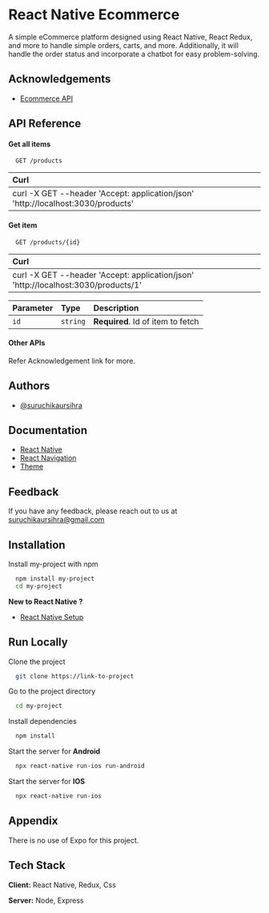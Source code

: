 
# React Native Ecommerce

A simple eCommerce platform designed using React Native, React Redux, and more to handle simple orders, carts, and more.
Additionally, it will handle the order status and incorporate a chatbot for easy problem-solving.
## Acknowledgements

 - [Ecommerce API](https://github.com/BestBuy/api-playground)
## API Reference

#### Get all items

```http
  GET /products
```

| Curl |
| :-------- |
| curl -X GET --header 'Accept: application/json' 'http://localhost:3030/products' |

#### Get item

```http
  GET /products/{id}
```
| Curl |
| :-------- |
| curl -X GET --header 'Accept: application/json' 'http://localhost:3030/products/1' |


| Parameter | Type     | Description                       |
| :-------- | :------- | :-------------------------------- |
| `id`      | `string` | **Required**. Id of item to fetch |

#### Other APIs

Refer Acknowledgement link for more.

  
## Authors

- [@suruchikaursihra](https://www.github.com/suruchikaursihra)

  
## Documentation

- [React Native](https://reactnative.dev/)
- [React Navigation](https://reactnavigation.org/)
- [Theme](https://akveo.github.io/react-native-ui-kitten/)
## Feedback

If you have any feedback, please reach out to us at suruchikaursihra@gmail.com

  
## Installation

Install my-project with npm

```bash
  npm install my-project
  cd my-project
```
**New to React Native ?**
 - [React Native Setup](https://reactnative.dev/docs/environment-setup)
## Run Locally

Clone the project

```bash
  git clone https://link-to-project
```

Go to the project directory

```bash
  cd my-project
```

Install dependencies

```bash
  npm install
```

Start the server for **Android**

```bash
  npx react-native run-ios run-android
```

Start the server for **IOS**

```bash
  npx react-native run-ios
```
## Appendix

There is no use of Expo for this project.
## Tech Stack

**Client:** React Native, Redux, Css

**Server:** Node, Express

  
